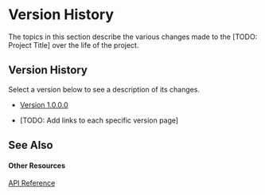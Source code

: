 # Version History

The topics in this section describe the various changes made to the [TODO: Project Title] over the life of the project.


## Version History

Select a version below to see a description of its changes.
<ul><li><p><a href="f33e012a-69d5-4a52-98e8-d837fe0aa0f2">Version 1.0.0.0</a></p></li><li><p>[TODO: Add links to each specific version page]</p></li></ul>



## See Also


#### Other Resources
<a href="f9d9a2b6-829f-481a-ae30-ef7f48c60d3e">API Reference</a>  
